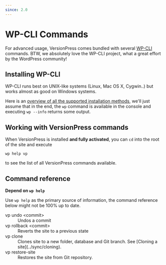 ```yaml
---
since: 2.0
---
```


# WP-CLI Commands #

For advanced usage, VersionPress comes bundled with several [WP-CLI](http://wp-cli.org/) commands. BTW, we absolutely love the WP-CLI project, what a great effort by the WordPress community!


## Installing WP-CLI ##

WP-CLI runs best on UNIX-like systems (Linux, Mac OS X, Cygwin..) but works almost as good on Windows systems.

Here is an [overview of all the supported installation methods](https://github.com/wp-cli/wp-cli/wiki/Alternative-Install-Methods), we'll just assume that in the end, the `wp` command is available in the console and executing `wp --info` returns some output.


## Working with VersionPress commands ##

When VersionPress is installed **and fully activated**, you can `cd` into the root of the site and execute

   `wp help vp`

to see the list of all VersionPress commands available.


## Command reference ##

<div class="note">
 
  **Depend on `wp help`**
 
  Use `wp help` as the primary source of information, the command reference below might not be 100% up to date.
 
</div>

<dl>

<dt>vp undo &lt;commit></dt>
<dd>Undos a commit</dd>

<dt>vp rollback &lt;commit></dt>
<dd>Reverts the site to a previous state</dd>

<dt>vp clone</dt>
<dd>Clones site to a new folder, database and Git branch. See [Cloning a site](../sync/cloning).</dd>

<dt>vp restore-site</dt>
<dd>Restores the site from Git repository.</dd>


</dl>



